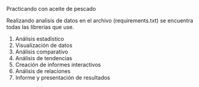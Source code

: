 Practicando con  aceite de pescado

Realizando analisis de datos en el archivo (requirements.txt) se encuentra todas las librerias que use.
1. Análisis estadístico
2. Visualización de datos
3. Análisis comparativo
4. Análisis de tendencias
5. Creación de informes interactivos
6. Análisis de relaciones
7. Informe y presentación de resultados

